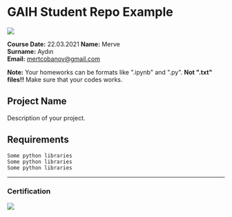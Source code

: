 # GAIH Student Repo Example
![](img/newlogo.png)

**Course Date:** 22.03.2021 
**Name:** Merve  
**Surname:** Aydın  
**Email:** mertcobanov@gmail.com  

**Note:** Your homeworks can be formats like ".ipynb" and ".py". **Not ".txt" files!!** Make sure that your codes works.  

## Project Name
Description of your project.

## Requirements
```
Some python libraries
Some python libraries
Some python libraries
```
---

### Certification
![](img/TopLearnerCertificate.png)

